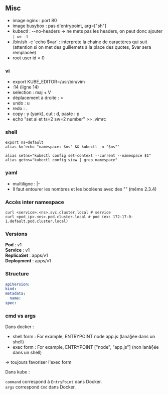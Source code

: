 ## Misc

- image nginx : port 80
- image busybox : pas d'entrypoint, arg=["sh"]
- kubectl : --no-headers -> ne mets pas les headers, on peut donc ajouter ```| wc -l```
- /bin/sh -c 'echo $var' : interprete la chaine de caractères qui suit (attention si on met des guillemets à  la place des quotes, $var sera remplacée)
- root user id = 0
    
### vi
 
- export KUBE_EDITOR=/usr/bin/vim
- :14 (ligne 14)
- selection : maj + V
- déplacement à  droite : >
- undo : u
- redo : .
- copy : y (yank), cut : d, paste : p
- echo "set ai et ts=2 sw=2 number" >> .vimrc

### shell

```shell
export ns=default
alias k='echo "namespace: $ns" && kubectl -n "$ns"'

alias setns="kubectl config set-context --current --namespace $1"
alias getns="kubectl config view | grep namespace"
```

### yaml

- multiligne : |-
- Il faut entourer les nombres et les booléens avec des ""  (même 2.3.4)

### Accès inter namespace

````shell
curl <service>.<ns>.svc.cluster.local # service 
curl <pod_ip>.<ns>.pod.cluster.local # pod (ex: 172-17-0-1.default.pod.cluster.local)
````

### Versions 

**Pod** : v1  
**Service** : v1  
**ReplicaSet** : apps/v1  
**Deployment** : apps/v1

### Structure

````yaml
apiVersion: 
kind: 
metadata:
  name:
spec:
````

### cmd vs args

Dans docker :

- shell form : For example, ENTRYPOINT node app.js (lanà§ée dans un shell)   
- exec form : For example, ENTRYPOINT ["node", "app.js"] (non lanà§ée dans un shell)

=> toujours favoriser l'exec form

Dans kube :

```command``` correspond à  ```EntryPoint``` dans Docker.  
```args``` correspond ```Cmd``` dans Docker.
